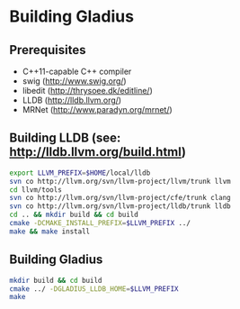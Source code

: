 # Building Gladius

## Prerequisites
- C++11-capable C++ compiler
- swig (http://www.swig.org/)
- libedit (http://thrysoee.dk/editline/)
- LLDB (http://lldb.llvm.org/)
- MRNet (http://www.paradyn.org/mrnet/)

## Building LLDB (see: http://lldb.llvm.org/build.html)
```bash
export LLVM_PREFIX=$HOME/local/lldb
svn co http://llvm.org/svn/llvm-project/llvm/trunk llvm
cd llvm/tools
svn co http://llvm.org/svn/llvm-project/cfe/trunk clang
svn co http://llvm.org/svn/llvm-project/lldb/trunk lldb
cd .. && mkdir build && cd build
cmake -DCMAKE_INSTALL_PREFIX=$LLVM_PREFIX ../
make && make install
```

## Building Gladius
```bash
mkdir build && cd build
cmake ../ -DGLADIUS_LLDB_HOME=$LLVM_PREFIX
make
```
